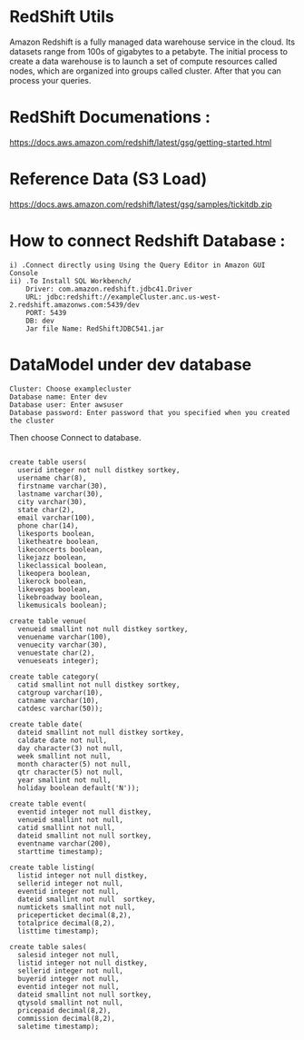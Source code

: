 # RedShift Utils

  Amazon Redshift is a fully managed data warehouse service in the cloud. Its datasets range from 100s of gigabytes to a petabyte. The initial process to create a data warehouse is to launch a set of compute resources called nodes, which are organized into groups called cluster. After that you can process your queries.

# RedShift Documenations :
  https://docs.aws.amazon.com/redshift/latest/gsg/getting-started.html

# Reference Data (S3 Load)
  https://docs.aws.amazon.com/redshift/latest/gsg/samples/tickitdb.zip
  
# How to connect Redshift Database :
  	i) .Connect directly using Using the Query Editor in Amazon GUI Console 
	ii) .To Install SQL Workbench/
		Driver: com.amazon.redshift.jdbc41.Driver
		URL: jdbc:redshift://exampleCluster.anc.us-west-2.redshift.amazonws.com:5439/dev
		PORT: 5439
		DB: dev
		Jar file Name: RedShiftJDBC541.jar 
# DataModel under dev database 

   	Cluster: Choose examplecluster
	Database name: Enter dev
	Database user: Enter awsuser
	Database password: Enter password that you specified when you created the cluster

Then choose Connect to database.
  ```
  
  create table users(
	userid integer not null distkey sortkey,
	username char(8),
	firstname varchar(30),
	lastname varchar(30),
	city varchar(30),
	state char(2),
	email varchar(100),
	phone char(14),
	likesports boolean,
	liketheatre boolean,
	likeconcerts boolean,
	likejazz boolean,
	likeclassical boolean,
	likeopera boolean,
	likerock boolean,
	likevegas boolean,
	likebroadway boolean,
	likemusicals boolean);

create table venue(
	venueid smallint not null distkey sortkey,
	venuename varchar(100),
	venuecity varchar(30),
	venuestate char(2),
	venueseats integer);

create table category(
	catid smallint not null distkey sortkey,
	catgroup varchar(10),
	catname varchar(10),
	catdesc varchar(50));

create table date(
	dateid smallint not null distkey sortkey,
	caldate date not null,
	day character(3) not null,
	week smallint not null,
	month character(5) not null,
	qtr character(5) not null,
	year smallint not null,
	holiday boolean default('N'));

create table event(
	eventid integer not null distkey,
	venueid smallint not null,
	catid smallint not null,
	dateid smallint not null sortkey,
	eventname varchar(200),
	starttime timestamp);

create table listing(
	listid integer not null distkey,
	sellerid integer not null,
	eventid integer not null,
	dateid smallint not null  sortkey,
	numtickets smallint not null,
	priceperticket decimal(8,2),
	totalprice decimal(8,2),
	listtime timestamp);

create table sales(
	salesid integer not null,
	listid integer not null distkey,
	sellerid integer not null,
	buyerid integer not null,
	eventid integer not null,
	dateid smallint not null sortkey,
	qtysold smallint not null,
	pricepaid decimal(8,2),
	commission decimal(8,2),
	saletime timestamp);
  
  
  ```
  

